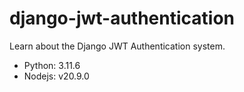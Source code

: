 # django-jwt-authentication

Learn about the Django JWT Authentication system.


- Python: 3.11.6
- Nodejs: v20.9.0